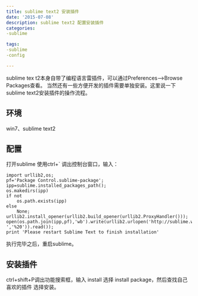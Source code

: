 ```yaml
---
title: sublime text2 安装插件
date: '2015-07-08'
description: sublime text2 配置安装插件
categories:
-sublime

tags:
-sublime
-config

---
```

sublime tex t2本身自带了编程语言雷插件，可以通过Preferences-->Browse Packages查看。
当然还有一些方便开发的插件需要单独安装。这里说一下sublime text2安装插件的操作流程。

## 环境 ##

win7、sublime text2

## 配置 ##

打开sublime 使用ctrl+` 调出控制台窗口，输入：

	import urllib2,os; 
	pf='Package Control.sublime-package'; 
	ipp=sublime.installed_packages_path(); 
	os.makedirs(ipp) 
	if not 
		os.path.exists(ipp) 
	else 
		None; 
	urllib2.install_opener(urllib2.build_opener(urllib2.ProxyHandler()));
	open(os.path.join(ipp,pf),'wb').write(urllib2.urlopen('http://sublime.wbond.net/'+pf.replace(' ','%20')).read()); 
	print 'Please restart Sublime Text to finish installation'

执行完毕之后，重启sublime。

## 安装插件 ##

ctrl+shift+P调出功能搜索框，输入 install 选择 install package，然后查找自己喜欢的插件 选择安装。

